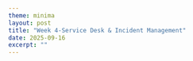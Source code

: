 ```yaml
---
theme: minima
layout: post
title: "Week 4-Service Desk & Incident Management"
date: 2025-09-16
excerpt: ""
---
```


